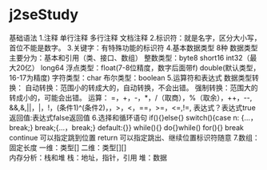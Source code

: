# j2seStudy
基础语法
    1.注释 单行注释 多行注释 文档注释
    2.标识符：就是名字，区分大小写，首位不能是数字。
    3.关键字：有特殊功能的标识符
    4.基本数据类型 8种
        数据类型主要分为：基本和引用（类、接口、数组）
            整数类型：byte8 short16 int32（最大20亿） long64
            浮点类型：float(7-8位精度，数字后面带f) double(默认类型，16-17为精度)
            字符类型：char 
            布尔类型：boolean
    5.运算符和表达式
        数据类型转换：
            自动转换：范围小的转成大的，自动转换，不会出错。
            强制转换：范围大的转成小的，可能会出错。
        运算：
            =，+，-，*，/（取商），%（取余），++，--,
            &&,&,||，|，!，(条件1)^(条件2)，，>，<，==，>=，<=,!=,
            表达式？表达式true返回值:表达式false返回值
    6.选择和循环语句
        if(){}else{}
        switch(){case n: {...，break;} break;{...，break;} default:{}}
        while(){}  do{}while()
        for(){}
        break continue  可以指定跳到位置 return 可以指定跳出、继续位置标识符随意
    7.数组：固定长度
        一维：类型[]
        二维：类型[][]  
        内存分析：栈和堆
            栈：地址，指针，引用
            堆：数据